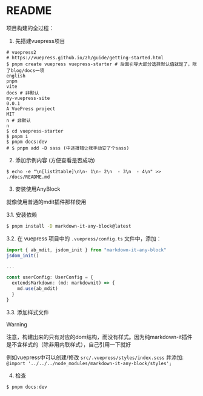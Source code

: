 # README

项目构建的全过程：

1. 先搭建vuepress项目

```shell
# vuepress2
# https://vuepress.github.io/zh/guide/getting-started.html
$ pnpm create vuepress vuepress-starter # 后面引导大部分选择默认值就是了，除了blog/docs一项
english
pnpm
vite
docs # 非默认
my-vuepress-site
0.0.1
A VuePress project
MIT
n # 非默认
n
$ cd vuepress-starter
$ pnpm i
$ pnpm docs:dev
# $ pnpm add -D sass (中途报错让我手动安了个sass)
```

2. 添加示例内容 (方便查看是否成功)

```shell
$ echo -e "\n[list2table]\n\n- 1\n- 2\n  - 3\n  - 4\n" >> ./docs/README.md
```

3. 安装使用AnyBlock

就像使用普通的mdit插件那样使用

3.1. 安装依赖

```bash
$ pnpm install -D markdown-it-any-block@latest
```

3.2. 在 vuepress 项目中的 `.vuepress/config.ts` 文件中，添加：

```typescript
import { ab_mdit, jsdom_init } from "markdown-it-any-block"
jsdom_init()

...

const userConfig: UserConfig = {
  extendsMarkdown: (md: markdownit) => {
    md.use(ab_mdit)
  }
}
```

3.3. 添加样式文件

> [!WARNING]
> 
> 注意，构建出来的只有对应的dom结构，而没有样式。因为纯markdown-it插件是不含样式的（除非用内联样式），自己引用一下就好
> 
> 例如vuepress中可以创建/修改 `src/.vuepress/styles/index.scss`
> 并添加: `@import '../../../node_modules/markdown-it-any-block/styles';`

4. 检查

```typescript
$ pnpm docs:dev
```

